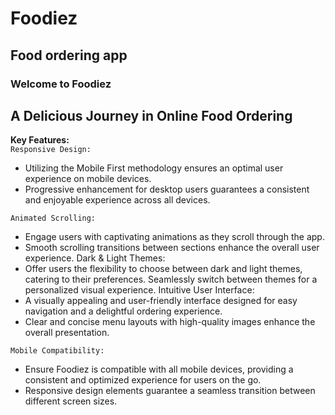 # Foodiez

## Food ordering app

### Welcome to Foodiez
## A Delicious Journey in Online Food Ordering




**Key Features:**  
`Responsive Design:`

- Utilizing the Mobile First methodology ensures an optimal user experience on mobile devices.
- Progressive enhancement for desktop users guarantees a consistent and enjoyable experience across all devices.

`Animated Scrolling:`

- Engage users with captivating animations as they scroll through the app.
- Smooth scrolling transitions between sections enhance the overall user experience.
Dark & Light Themes:
- Offer users the flexibility to choose between dark and light themes, catering to their preferences.
Seamlessly switch between themes for a personalized visual experience.
Intuitive User Interface:
- A visually appealing and user-friendly interface designed for easy navigation and a delightful ordering experience.
- Clear and concise menu layouts with high-quality images enhance the overall presentation.

`Mobile Compatibility:`
- Ensure Foodiez is compatible with all mobile devices, providing a consistent and optimized experience for users on the go.
- Responsive design elements guarantee a seamless transition between different screen sizes.

